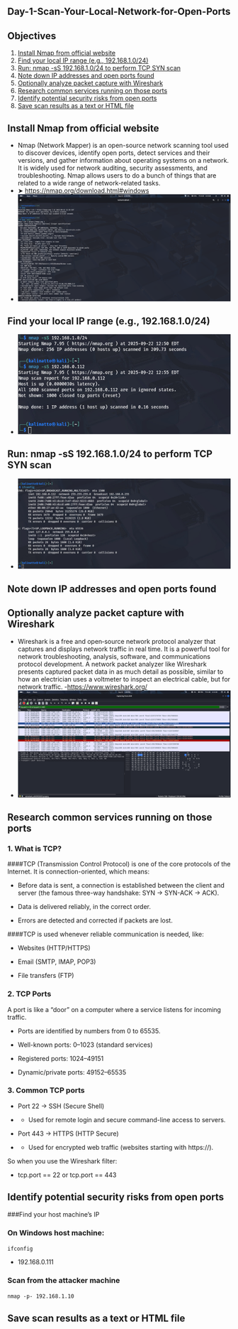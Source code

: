 ## Day-1-Scan-Your-Local-Network-for-Open-Ports

## Objectives
1. [Install Nmap from official website](#Install-Nmap-from-official-website)
2. [Find your local IP range (e.g., 192.168.1.0/24)](#Find-your-local-IP-range-(e.g.,-192.168.1.0/24))
3. [Run: nmap -sS 192.168.1.0/24 to perform TCP SYN scan](#TCP-SYN-scan)
4. [Note down IP addresses and open ports found](#Note-down-IP-addresses-and-open-ports-found)
5. [Optionally analyze packet capture with Wireshark](#Optionally-analyze-packet-capture-with-Wireshark)
6. [Research common services running on those ports](#Research-common-services-running-on-those-ports)
7. [Identify potential security risks from open ports](#Identify-potential-security-risks-from-open-ports)
8. [Save scan results as a text or HTML file](#Save-scan-results-as-a-text-or-HTML-file)

  
 ## Install Nmap from official website
 - Nmap (Network Mapper) is an open-source network scanning tool used to discover devices, identify open ports, detect services and their versions, and gather information about operating systems on a network. It is widely used for network auditing, security assessments, and troubleshooting. Nmap allows users to do a bunch of things that are related to a wide range of network-related tasks.
 - ➤ https://nmap.org/download.html#windows
 - ![image](https://github.com/NATTOMR/Day-1-Scan-Your-Local-Network-for-Open-Ports/blob/main/image-1.png)

 ## Find your local IP range (e.g., 192.168.1.0/24)
 - ![image](https://github.com/NATTOMR/Day-1-Scan-Your-Local-Network-for-Open-Ports/blob/main/imege-3.png)
 ## Run: nmap -sS 192.168.1.0/24 to perform TCP SYN scan
  - ![image]( https://github.com/NATTOMR/Day-1-Scan-Your-Local-Network-for-Open-Ports/blob/main/image-2.jpg)
 ## Note down IP addresses and open ports found
 ## Optionally analyze packet capture with Wireshark
 - Wireshark is a free and open‑source network protocol analyzer that captures and displays network traffic in real time. It is a powerful tool for network troubleshooting, analysis, software, and communications protocol development. A network packet analyzer like Wireshark presents captured packet data in as much detail as possible, similar to how an electrician uses a voltmeter to inspect an electrical cable, but for network traffic.
 -https://www.wireshark.org/
  - ![image](https://github.com/NATTOMR/Day-1-Scan-Your-Local-Network-for-Open-Ports/blob/main/image-4.png)
 ## Research common services running on those ports
 ### 1. What is TCP?

####TCP (Transmission Control Protocol) is one of the core protocols of the Internet. It is connection-oriented, which means:

- Before data is sent, a connection is established between the client and server (the famous three-way handshake: SYN → SYN-ACK → ACK).

- Data is delivered reliably, in the correct order.

- Errors are detected and corrected if packets are lost.

####TCP is used whenever reliable communication is needed, like:

- Websites (HTTP/HTTPS)

- Email (SMTP, IMAP, POP3)

- File transfers (FTP)

### 2. TCP Ports

A port is like a “door” on a computer where a service listens for incoming traffic.

- Ports are identified by numbers from 0 to 65535.

- Well-known ports: 0–1023 (standard services)

- Registered ports: 1024–49151

- Dynamic/private ports: 49152–65535

### 3. Common TCP ports

- Port 22 → SSH (Secure Shell)

- - Used for remote login and secure command-line access to servers.

- Port 443 → HTTPS (HTTP Secure)

- - Used for encrypted web traffic (websites starting with https://).

So when you use the Wireshark filter:
-  tcp.port == 22 or tcp.port == 443

 ## Identify potential security risks from open ports
 ###Find your host machine’s IP

### On Windows host machine:
`ifconfig`
- 192.168.0.111
### Scan from the attacker machine
`nmap -p- 192.168.1.10`

 ## Save scan results as a text or HTML file
